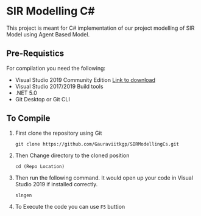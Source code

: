 # SIR Modelling C# 
This project is meant for C# implementation of our project modelling of SIR Model using Agent Based Model. 

## Pre-Requistics
For compilation you need the following:
* Visual Studio 2019 Community Edition [Link to download](https://visualstudio.microsoft.com/downloads/)
* Visual Studio 2017/2019 Build tools
* .NET 5.0 
* Git Desktop or Git CLI

## To Compile
1. First clone the repository using Git

    ```git clone https://github.com/Gauraviitkgp/SIRModellingCs.git ```

2. Then Change directory to the cloned position

    ``` cd (Repo Location) ```

3. Then run the following command. It would open up your code in Visual Studio 2019 if installed correctly.

    ```slngen```

4. To Execute the code you can use ```F5``` buttion

